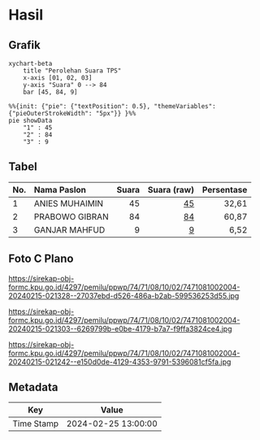 # Hasil

## Grafik

```mermaid
xychart-beta
    title "Perolehan Suara TPS"
    x-axis [01, 02, 03]
    y-axis "Suara" 0 --> 84
    bar [45, 84, 9]
```

```mermaid
%%{init: {"pie": {"textPosition": 0.5}, "themeVariables": {"pieOuterStrokeWidth": "5px"}} }%%
pie showData
    "1" : 45
    "2" : 84
    "3" : 9
```

## Tabel

| No. | Nama Paslon    | Suara | Suara (raw) | Persentase |
|:--- |:-------------- | -----:| -----------:| ----------:|
| 1   | ANIES MUHAIMIN | 45    | [45][p-1]   | 32,61      |
| 2   | PRABOWO GIBRAN | 84    | [84][p-2]   | 60,87      |
| 3   | GANJAR MAHFUD  | 9     | [9][p-3]    | 6,52       |


[p-1]: https://github.com/gigit-pemilu/pemilu-2024-74-sulawesi-tenggara/blob/main/pilpres/hitung-suara/sub/74-sulawesi-tenggara/sub/71-kota-kendari/sub/08-kadia/sub/1002-bende/sub/004-tps/sub/paslon-1.txt
[p-2]: https://github.com/gigit-pemilu/pemilu-2024-74-sulawesi-tenggara/blob/main/pilpres/hitung-suara/sub/74-sulawesi-tenggara/sub/71-kota-kendari/sub/08-kadia/sub/1002-bende/sub/004-tps/sub/paslon-2.txt
[p-3]: https://github.com/gigit-pemilu/pemilu-2024-74-sulawesi-tenggara/blob/main/pilpres/hitung-suara/sub/74-sulawesi-tenggara/sub/71-kota-kendari/sub/08-kadia/sub/1002-bende/sub/004-tps/sub/paslon-3.txt

## Foto C Plano

https://sirekap-obj-formc.kpu.go.id/4297/pemilu/ppwp/74/71/08/10/02/7471081002004-20240215-021328--27037ebd-d526-486a-b2ab-599536253d55.jpg

https://sirekap-obj-formc.kpu.go.id/4297/pemilu/ppwp/74/71/08/10/02/7471081002004-20240215-021303--6269799b-e0be-4179-b7a7-f9ffa3824ce4.jpg

https://sirekap-obj-formc.kpu.go.id/4297/pemilu/ppwp/74/71/08/10/02/7471081002004-20240215-021242--e150d0de-4129-4353-9791-5396081cf5fa.jpg


## Metadata

| Key        | Value               |
| ---------- | ------------------- |
| Time Stamp | 2024-02-25 13:00:00 |



